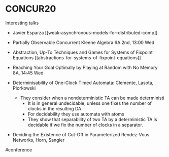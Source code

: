 # CONCUR20

Interesting talks

* Javier Esparza [[weak-asynchronous-models-for-distributed-comp]]

* Partially Observable Concurrent Kleene Algebra  6A 2nd, 13:00  Wed

* Abstraction, Up-To Techniques and Games for Systems of Fixpoint Equations 
  [[abstractions-for-systems-of-fixpoint-equations]]
  
* Reaching Your Goal Optimally by Playing at Random with No Memory 8A, 14:45 Wed

* Determinisability of One-Clock Timed Automata: Clemente, Lasota, Piorkowski
  * They consider when a nondeterministic TA can be made deterministi
    * It is in general undecidable, unless one fixes the number of clocks in the
      resulting DA.
    * For decidability they use automata with atoms
    * They show that separability of two TA by a deterministic TA is decidable
      if we fix the number of clocks in a separator.

* Deciding the Existence of Cut-Off in Parameterized Rendez-Vous Networks, Horn,
  Sangier
  

#conference